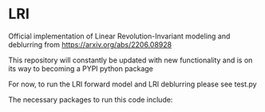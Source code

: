 # LRI
Official implementation of Linear Revolution-Invariant modeling and deblurring from https://arxiv.org/abs/2206.08928

This repository will constantly be updated with new functionality and is on its way to becoming a PYPI python package

For now, to run the LRI forward model and LRI deblurring please see test.py

The necessary packages to run this code include:

